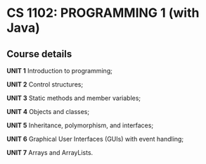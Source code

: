 

# CS 1102: PROGRAMMING 1 (with Java)

## Course details

**UNIT 1** Introduction to programming;

**UNIT 2** Control structures;

**UNIT 3** Static methods and member variables;

**UNIT 4** Objects and classes;

**UNIT 5** Inheritance, polymorphism, and interfaces;

**UNIT 6** Graphical User Interfaces (GUIs) with event handling;

**UNIT 7** Arrays and ArrayLists.